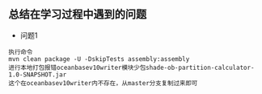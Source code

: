 ## 总结在学习过程中遇到的问题
- 问题1
```text
执行命令 
mvn clean package -U -DskipTests assembly:assembly
进行本地打包报错oceanbasev10writer模块少包shade-ob-partition-calculator-1.0-SNAPSHOT.jar
这个在oceanbasev10writer内不存在，从master分支复制过来即可
``` 
